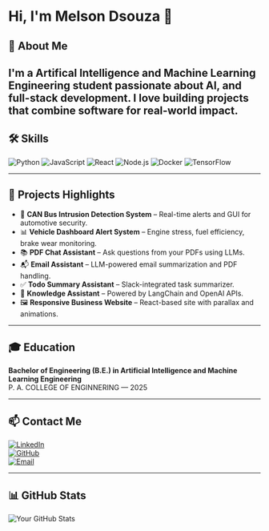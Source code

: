 # Hi, I'm Melson Dsouza 👋

## 🚀 About Me
I'm a Artifical Intelligence and Machine Learning Engineering student passionate about AI, and full-stack development. I love building projects that combine software for real-world impact.
---

## 🛠 Skills

![Python](https://img.shields.io/badge/-Python-3776AB?style=for-the-badge&logo=python&logoColor=white)
![JavaScript](https://img.shields.io/badge/-JavaScript-F7DF1E?style=for-the-badge&logo=javascript&logoColor=black)
![React](https://img.shields.io/badge/-React-61DAFB?style=for-the-badge&logo=react&logoColor=black)
![Node.js](https://img.shields.io/badge/-Node.js-339933?style=for-the-badge&logo=node.js&logoColor=white)
![Docker](https://img.shields.io/badge/-Docker-2496ED?style=for-the-badge&logo=docker&logoColor=white)
![TensorFlow](https://img.shields.io/badge/-TensorFlow-FF6F00?style=for-the-badge&logo=tensorflow&logoColor=white)


---

## 📂 Projects Highlights

- 🔐 **CAN Bus Intrusion Detection System** – Real-time alerts and GUI for automotive security.
- 📊 **Vehicle Dashboard Alert System** – Engine stress, fuel efficiency, brake wear monitoring.
- 📚 **PDF Chat Assistant** – Ask questions from your PDFs using LLMs.
- 📬 **Email Assistant** – LLM-powered email summarization and PDF handling.
- ✅ **Todo Summary Assistant** – Slack-integrated task summarizer.
- 🧠 **Knowledge Assistant** – Powered by LangChain and OpenAI APIs.
- 🖼️ **Responsive Business Website** – React-based site with parallax and animations.

---

## 🎓 Education

**Bachelor of Engineering (B.E.) in Artificial Intelligence and Machine Learning Engineering**  
P. A. COLLEGE OF ENGINNERING — 2025

---

## 📫 Contact Me

[![LinkedIn](https://img.shields.io/badge/-LinkedIn-blue?style=flat-square&logo=linkedin&logoColor=white)](https://linkedin.com/in/melson-dsouza)  
[![GitHub](https://img.shields.io/badge/-GitHub-181717?style=flat-square&logo=github&logoColor=white)](https://github.com/Melaonn)  
[![Email](https://img.shields.io/badge/-Email-D14836?style=flat-square&logo=gmail&logoColor=white)](mailto:dsouzamelson9@gmail.com)

---

## 📊 GitHub Stats

![Your GitHub Stats](https://github-readme-stats.vercel.app/api?username=Melaonn&show_icons=true&theme=tokyonight)
